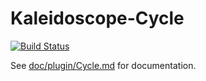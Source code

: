 # Kaleidoscope-Cycle

[![Build Status][travis:image]][travis:status]

 [travis:image]: https://travis-ci.org/keyboardio/Kaleidoscope-Cycle.svg?branch=master
 [travis:status]: https://travis-ci.org/keyboardio/Kaleidoscope-Cycle

See [doc/plugin/Cycle.md](doc/plugin/Cycle.md) for documentation.
